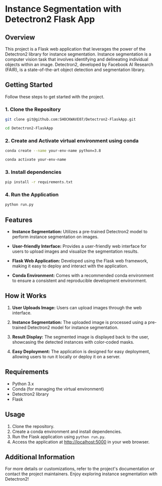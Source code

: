 # Instance Segmentation with Detectron2 Flask App

## Overview

This project is a Flask web application that leverages the power of the Detectron2 library for instance segmentation. Instance segmentation is a computer vision task that involves identifying and delineating individual objects within an image. Detectron2, developed by Facebook AI Research (FAIR), is a state-of-the-art object detection and segmentation library.

## Getting Started

Follow these steps to get started with the project.

### 1. Clone the Repository

```bash
git clone git@github.com:SHOCKWAVE07/Detectron2-FlaskApp.git
```
```bash
cd Detectron2-FlaskApp
```

### 2. Create and Activate virtual environment using conda

```bash
conda create --name your-env-name python=3.8
```
```bash
conda activate your-env-name
```

### 3. Install dependencies

```bash
pip install -r requirements.txt
```

### 4. Run the Application

```bash 
python run.py
```

## Features

- **Instance Segmentation:** Utilizes a pre-trained Detectron2 model to perform instance segmentation on images.
  
- **User-friendly Interface:** Provides a user-friendly web interface for users to upload images and visualize the segmentation results.

- **Flask Web Application:** Developed using the Flask web framework, making it easy to deploy and interact with the application.

- **Conda Environment:** Comes with a recommended conda environment to ensure a consistent and reproducible development environment.

## How it Works

1. **User Uploads Image:** Users can upload images through the web interface.

2. **Instance Segmentation:** The uploaded image is processed using a pre-trained Detectron2 model for instance segmentation.

3. **Result Display:** The segmented image is displayed back to the user, showcasing the detected instances with color-coded masks.

4. **Easy Deployment:** The application is designed for easy deployment, allowing users to run it locally or deploy it on a server.

## Requirements

- Python 3.x
- Conda (for managing the virtual environment)
- Detectron2 library
- Flask

## Usage

1. Clone the repository.
2. Create a conda environment and install dependencies.
3. Run the Flask application using `python run.py`.
4. Access the application at [http://localhost:5000](http://localhost:5000) in your web browser.

## Additional Information

For more details or customizations, refer to the project's documentation or contact the project maintainers. Enjoy exploring instance segmentation with Detectron2!
